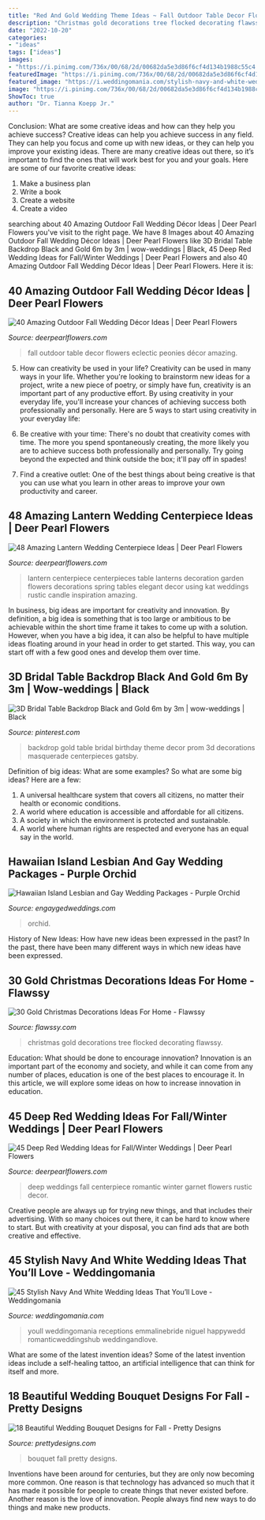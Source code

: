 ```yaml
---
title: "Red And Gold Wedding Theme Ideas ~ Fall Outdoor Table Decor Flowers Eclectic Peonies Décor Amazing"
description: "Christmas gold decorations tree flocked decorating flawssy"
date: "2022-10-20"
categories:
- "ideas"
tags: ["ideas"]
images:
- "https://i.pinimg.com/736x/00/68/2d/00682da5e3d86f6cf4d134b1988c55c4.jpg"
featuredImage: "https://i.pinimg.com/736x/00/68/2d/00682da5e3d86f6cf4d134b1988c55c4.jpg"
featured_image: "https://i.weddingomania.com/stylish-navy-and-white-wedding-ideas-that-youll-love-30-500x750.jpg"
image: "https://i.pinimg.com/736x/00/68/2d/00682da5e3d86f6cf4d134b1988c55c4.jpg"
ShowToc: true
author: "Dr. Tianna Koepp Jr."
---
```



Conclusion: What are some creative ideas and how can they help you achieve success?
Creative ideas can help you achieve success in any field. They can help you focus and come up with new ideas, or they can help you improve your existing ideas. There are many creative ideas out there, so it’s important to find the ones that will work best for you and your goals. Here are some of our favorite creative ideas: 
1. Make a business plan 
2. Write a book 
3. Create a website 
4. Create a video 

	

		
searching about 40 Amazing Outdoor Fall Wedding Décor Ideas | Deer Pearl Flowers you've visit to the right page. We have 8 Images about 40 Amazing Outdoor Fall Wedding Décor Ideas | Deer Pearl Flowers like 3D Bridal Table Backdrop Black and Gold 6m by 3m | wow-weddings | Black, 45 Deep Red Wedding Ideas for Fall/Winter Weddings | Deer Pearl Flowers and also 40 Amazing Outdoor Fall Wedding Décor Ideas | Deer Pearl Flowers. Here it is:
		
    
## 40 Amazing Outdoor Fall Wedding Décor Ideas | Deer Pearl Flowers

<img loading=lazy src="http://www.deerpearlflowers.com/wp-content/uploads/2015/10/eclectic-table-is-set-with-a-peonies-prickly-pineapples-proteas-clematis-and-scabiosas.jpg" onerror="this.onerror=null;this.src='https://tse1.mm.bing.net/th?id=OIP.6g_lrZMb_ZxmCqZHQCdLzgHaLH&amp;pid=15.1';" alt="40 Amazing Outdoor Fall Wedding Décor Ideas | Deer Pearl Flowers">

_Source: deerpearlflowers.com_

>fall outdoor table decor flowers eclectic peonies décor amazing. 

	

5. How can creativity be used in your life?
Creativity can be used in many ways in your life. Whether you're looking to brainstorm new ideas for a project, write a new piece of poetry, or simply have fun, creativity is an important part of any productive effort. By using creativity in your everyday life, you'll increase your chances of achieving success both professionally and personally. Here are 5 ways to start using creativity in your everyday life:
1. Be creative with your time: There's no doubt that creativity comes with time. The more you spend spontaneously creating, the more likely you are to achieve success both professionally and personally. Try going beyond the expected and think outside the box; it'll pay off in spades!

2. Find a creative outlet: One of the best things about being creative is that you can use what you learn in other areas to improve your own productivity and career.

    
## 48 Amazing Lantern Wedding Centerpiece Ideas | Deer Pearl Flowers

<img loading=lazy src="http://www.deerpearlflowers.com/wp-content/uploads/2015/05/Vintage-lantern-centerpiece.jpg" onerror="this.onerror=null;this.src='https://tse4.mm.bing.net/th?id=OIP.u-uOHGLmt6ZAVeLso41aMQHaLH&amp;pid=15.1';" alt="48 Amazing Lantern Wedding Centerpiece Ideas | Deer Pearl Flowers">

_Source: deerpearlflowers.com_

>lantern centerpiece centerpieces table lanterns decoration garden flowers decorations spring tables elegant decor using kat weddings rustic candle inspiration amazing. 

	

In business, big ideas are important for creativity and innovation. By definition, a big idea is something that is too large or ambitious to be achievable within the short time frame it takes to come up with a solution. However, when you have a big idea, it can also be helpful to have multiple ideas floating around in your head in order to get started. This way, you can start off with a few good ones and develop them over time.

    
## 3D Bridal Table Backdrop Black And Gold 6m By 3m | Wow-weddings | Black

<img loading=lazy src="https://i.pinimg.com/736x/00/68/2d/00682da5e3d86f6cf4d134b1988c55c4.jpg" onerror="this.onerror=null;this.src='https://tse3.mm.bing.net/th?id=OIP.hy0PRSWXNItP-Q67nlo4ngHaJ3&amp;pid=15.1';" alt="3D Bridal Table Backdrop Black and Gold 6m by 3m | wow-weddings | Black">

_Source: pinterest.com_

>backdrop gold table bridal birthday theme decor prom 3d decorations masquerade centerpieces gatsby. 

	

Definition of big ideas: What are some examples?
So what are some big ideas? Here are a few: 
1. A universal healthcare system that covers all citizens, no matter their health or economic conditions. 
2. A world where education is accessible and affordable for all citizens. 
3. A society in which the environment is protected and sustainable. 
4. A world where human rights are respected and everyone has an equal say in the world.

    
## Hawaiian Island Lesbian And Gay Wedding Packages - Purple Orchid

<img loading=lazy src="https://www.engaygedweddings.com/images-lgbt-weddings/hawaii-lgbt-weddings/purple-orchid-weddings/670-purple-orchid-weddings-purple-chair-decor.jpg" onerror="this.onerror=null;this.src='https://tse4.mm.bing.net/th?id=OIP.uYV1dN8dNdKFPJgTbn2EEQHaLF&amp;pid=15.1';" alt="Hawaiian Island Lesbian and Gay Wedding Packages - Purple Orchid">

_Source: engaygedweddings.com_

>orchid. 

	

History of New Ideas: How have new ideas been expressed in the past?
In the past, there have been many different ways in which new ideas have been expressed.

    
## 30 Gold Christmas Decorations Ideas For Home - Flawssy

<img loading=lazy src="http://www.flawssy.com/wp-content/uploads/2016/10/White-Flocked-Christmas-Tree-Decorating-Ideas.jpg" onerror="this.onerror=null;this.src='https://tse2.mm.bing.net/th?id=OIP.bnP0GoGm8aMbt1QtmaaipAHaLE&amp;pid=15.1';" alt="30 Gold Christmas Decorations Ideas For Home - Flawssy">

_Source: flawssy.com_

>christmas gold decorations tree flocked decorating flawssy. 

	

Education: What should be done to encourage innovation?
Innovation is an important part of the economy and society, and while it can come from any number of places, education is one of the best places to encourage it. In this article, we will explore some ideas on how to increase innovation in education.

    
## 45 Deep Red Wedding Ideas For Fall/Winter Weddings | Deer Pearl Flowers

<img loading=lazy src="https://www.deerpearlflowers.com/wp-content/uploads/2015/04/Rustic-Romantic-Garnet-Centerpiece.jpg" onerror="this.onerror=null;this.src='https://tse3.mm.bing.net/th?id=OIP.c_yLf4og3SIfS212fQH7tgHaKD&amp;pid=15.1';" alt="45 Deep Red Wedding Ideas for Fall/Winter Weddings | Deer Pearl Flowers">

_Source: deerpearlflowers.com_

>deep weddings fall centerpiece romantic winter garnet flowers rustic decor. 

	

Creative people are always up for trying new things, and that includes their advertising. With so many choices out there, it can be hard to know where to start. But with creativity at your disposal, you can find ads that are both creative and effective.

    
## 45 Stylish Navy And White Wedding Ideas That You’ll Love - Weddingomania

<img loading=lazy src="https://i.weddingomania.com/stylish-navy-and-white-wedding-ideas-that-youll-love-30-500x750.jpg" onerror="this.onerror=null;this.src='https://tse4.mm.bing.net/th?id=OIP.6b-HPurJXFyQXxFRjQBoOwHaLH&amp;pid=15.1';" alt="45 Stylish Navy And White Wedding Ideas That You’ll Love - Weddingomania">

_Source: weddingomania.com_

>youll weddingomania receptions emmalinebride niguel happywedd romanticweddingshub weddingandlove. 

	

What are some of the latest invention ideas?
Some of the latest invention ideas include a self-healing tattoo, an artificial intelligence that can think for itself and more.

    
## 18 Beautiful Wedding Bouquet Designs For Fall - Pretty Designs

<img loading=lazy src="http://www.prettydesigns.com/wp-content/uploads/2014/08/Pretty-Bouquet.jpg" onerror="this.onerror=null;this.src='https://tse4.mm.bing.net/th?id=OIP.fAJp2aDW9vjRulQdQQylFgHaLG&amp;pid=15.1';" alt="18 Beautiful Wedding Bouquet Designs for Fall - Pretty Designs">

_Source: prettydesigns.com_

>bouquet fall pretty designs. 

	

Inventions have been around for centuries, but they are only now becoming more common. One reason is that technology has advanced so much that it has made it possible for people to create things that never existed before. Another reason is the love of innovation. People always find new ways to do things and make new products.

